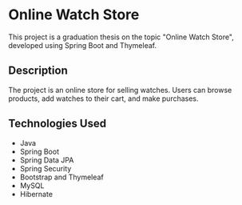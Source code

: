 # Online Watch Store

This project is a graduation thesis on the topic "Online Watch Store", developed using Spring Boot and Thymeleaf.

## Description

The project is an online store for selling watches. Users can browse products, add watches to their cart, and make purchases.

## Technologies Used

- Java
- Spring Boot
- Spring Data JPA
- Spring Security
- Bootstrap and Thymeleaf
- MySQL
- Hibernate
